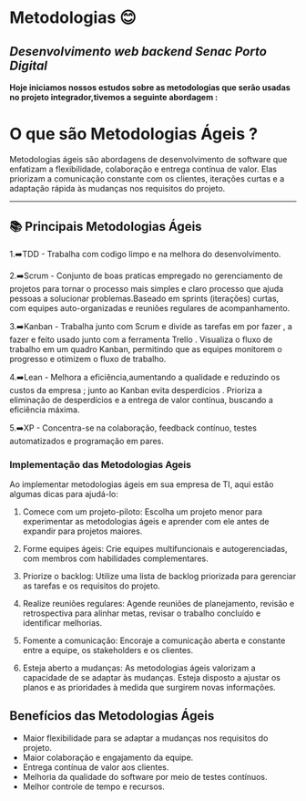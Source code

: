 # Metodologias 😊

## <i>Desenvolvimento web backend Senac Porto Digital</i>
<b>Hoje iniciamos nossos estudos sobre as metodologias que serão usadas no projeto integrador,tivemos a seguinte abordagem :</b>
# O que são Metodologias Ágeis ?

Metodologias ágeis são abordagens de desenvolvimento de software que enfatizam a flexibilidade, colaboração e entrega contínua de valor. Elas priorizam a comunicação constante com os clientes, iterações curtas e a adaptação rápida às mudanças nos requisitos do projeto.

*******************************************
## 📚 Principais Metodologias Ágeis 

1.➡️TDD - Trabalha com codigo limpo e na melhora do desenvolvimento.

2.➡️Scrum - Conjunto de boas praticas empregado no gerenciamento de projetos para tornar o processo mais simples e claro
processo que ajuda pessoas a solucionar problemas.Baseado em sprints (iterações) curtas, com equipes auto-organizadas e reuniões regulares de acompanhamento.


3.➡️Kanban - Trabalha junto com Scrum e divide as tarefas em por fazer , a fazer e feito usado junto com a ferramenta Trello .
Visualiza o fluxo de trabalho em um quadro Kanban, permitindo que as equipes monitorem o progresso e otimizem o fluxo de trabalho.

4.➡️Lean - Melhora a eficiência,aumentando a qualidade e reduzindo os custos da empresa ; junto ao Kanban evita desperdicios .
Prioriza a eliminação de desperdícios e a entrega de valor contínua, buscando a eficiência máxima.

5.➡️XP - Concentra-se na colaboração, feedback contínuo, testes automatizados e programação em pares.

### Implementação das Metodologias Ageis 

Ao implementar metodologias ágeis em sua empresa de TI, aqui estão algumas dicas para ajudá-lo:

1. Comece com um projeto-piloto: Escolha um projeto menor para experimentar as metodologias ágeis e aprender com ele antes de expandir para projetos maiores.

2. Forme equipes ágeis: Crie equipes multifuncionais e autogerenciadas, com membros com habilidades complementares.

3. Priorize o backlog: Utilize uma lista de backlog priorizada para gerenciar as tarefas e os requisitos do projeto.

4. Realize reuniões regulares: Agende reuniões de planejamento, revisão e retrospectiva para alinhar metas, revisar o trabalho concluído e identificar melhorias.

5. Fomente a comunicação: Encoraje a comunicação aberta e constante entre a equipe, os stakeholders e os clientes.

6. Esteja aberto a mudanças: As metodologias ágeis valorizam a capacidade de se adaptar às mudanças. Esteja disposto a ajustar os planos e as prioridades à medida que surgirem novas informações.

## Benefícios das Metodologias Ágeis 

- Maior flexibilidade para se adaptar a mudanças nos requisitos do projeto.
- Maior colaboração e engajamento da equipe.
- Entrega contínua de valor aos clientes.
- Melhoria da qualidade do software por meio de testes contínuos.
- Melhor controle de tempo e recursos.

